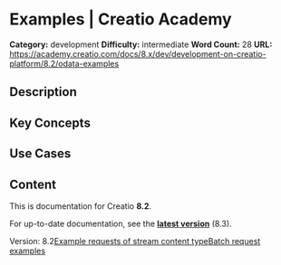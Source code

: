 # Examples | Creatio Academy

**Category:** development **Difficulty:** intermediate **Word Count:** 28
**URL:**
https://academy.creatio.com/docs/8.x/dev/development-on-creatio-platform/8.2/odata-examples

## Description

## Key Concepts

## Use Cases

## Content

This is documentation for Creatio **8.2**.

For up-to-date documentation, see the
**[latest version](/docs/8.x/dev/development-on-creatio-platform/odata-examples)**
(8.3).

Version:
8.2[Example requests of stream content type](/docs/8.x/dev/development-on-creatio-platform/8.2/integrations-and-api/data-services/odata/basics/examples/stream-data-type-request-examples)[Batch request examples](/docs/8.x/dev/development-on-creatio-platform/8.2/integrations-and-api/data-services/odata/basics/examples/batch-request-examples)
